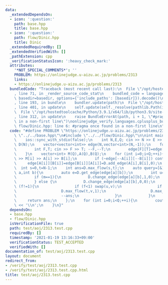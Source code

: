 ```yaml
---
data:
  _extendedDependsOn:
  - icon: ':question:'
    path: base.hpp
    title: base.hpp
  - icon: ':question:'
    path: flow/Dinic.hpp
    title: Dinic
  _extendedRequiredBy: []
  _extendedVerifiedWith: []
  _pathExtension: cpp
  _verificationStatusIcon: ':heavy_check_mark:'
  attributes:
    '*NOT_SPECIAL_COMMENTS*': ''
    PROBLEM: https://onlinejudge.u-aizu.ac.jp/problems/2313
    links:
    - https://onlinejudge.u-aizu.ac.jp/problems/2313
  bundledCode: "Traceback (most recent call last):\n  File \"/opt/hostedtoolcache/Python/3.9.1/x64/lib/python3.9/site-packages/onlinejudge_verify/documentation/build.py\"\
    , line 71, in _render_source_code_stat\n    bundled_code = language.bundle(stat.path,\
    \ basedir=basedir, options={'include_paths': [basedir]}).decode()\n  File \"/opt/hostedtoolcache/Python/3.9.1/x64/lib/python3.9/site-packages/onlinejudge_verify/languages/cplusplus.py\"\
    , line 193, in bundle\n    bundler.update(path)\n  File \"/opt/hostedtoolcache/Python/3.9.1/x64/lib/python3.9/site-packages/onlinejudge_verify/languages/cplusplus_bundle.py\"\
    , line 401, in update\n    self.update(self._resolve(pathlib.Path(included), included_from=path))\n\
    \  File \"/opt/hostedtoolcache/Python/3.9.1/x64/lib/python3.9/site-packages/onlinejudge_verify/languages/cplusplus_bundle.py\"\
    , line 312, in update\n    raise BundleErrorAt(path, i + 1, \"#pragma once found\
    \ in a non-first line\")\nonlinejudge_verify.languages.cplusplus_bundle.BundleErrorAt:\
    \ flow/Dinic.hpp: line 6: #pragma once found in a non-first line\n"
  code: "#define PROBLEM \"https://onlinejudge.u-aizu.ac.jp/problems/2313\"\n\n#include\
    \ \"../../base.hpp\"\n#include \"../../flow/Dinic.hpp\"\n\nint main(){\n    cin.tie(0);\n\
    \    ios::sync_with_stdio(false);\n    int N,E,Q; cin >> N >> E >> Q;\n\n    Dinic<int,false>\
    \ D(N);\n    vector<vector<int>> edge(N,vector<int>(N,-1));\n    for (int i=0;i<E;++i){\n\
    \        int F,T; cin >> F >> T; --F,--T;\n        edge[F][T]=edge[T][F]=D.add_edge(F,T,1);\n\
    \    }\n    vector<int> M(Q),A(Q),B(Q);\n    for (int i=0;i<Q;++i){\n        cin\
    \ >> M[i] >> A[i] >> B[i];\n        if (~edge[--A[i]][--B[i]]) continue;\n   \
    \     edge[A[i]][B[i]]=edge[B[i]][A[i]]=D.add_edge(A[i],B[i],0);\n    }\n\n  \
    \  int s=0,t=N-1;\n    int ans=D.max_flow(s,t);\n    auto query=[&](int m,int\
    \ a,int b){\n        auto e=D.get_edge(edge[a][b]);\n        int u=get<0>(e),v=get<1>(e),f=get<3>(e);\n\
    \        if (m==1){\n            D.change_edge(edge[a][b],1,0);\n            ans+=D.max_flow(s,t);\n\
    \        } else {\n            D.change_edge(edge[a][b],0,0);\n            if\
    \ (f!=1){\n                if (f<1) swap(u,v);\n                if (!D.max_flow(u,v,1)){\n\
    \                    D.max_flow(t,v,1);\n                    D.max_flow(u,s,1);\n\
    \                    --ans;\n                }\n            }\n        }\n   \
    \     return ans;\n    };\n    for (int i=0;i<Q;++i){\n        cout << query(M[i],A[i],B[i])\
    \ << '\\n';\n    }\n}"
  dependsOn:
  - base.hpp
  - flow/Dinic.hpp
  isVerificationFile: true
  path: test/aoj/2313.test.cpp
  requiredBy: []
  timestamp: '2021-01-19 13:16:33+09:00'
  verificationStatus: TEST_ACCEPTED
  verifiedWith: []
documentation_of: test/aoj/2313.test.cpp
layout: document
redirect_from:
- /verify/test/aoj/2313.test.cpp
- /verify/test/aoj/2313.test.cpp.html
title: test/aoj/2313.test.cpp
---
```

